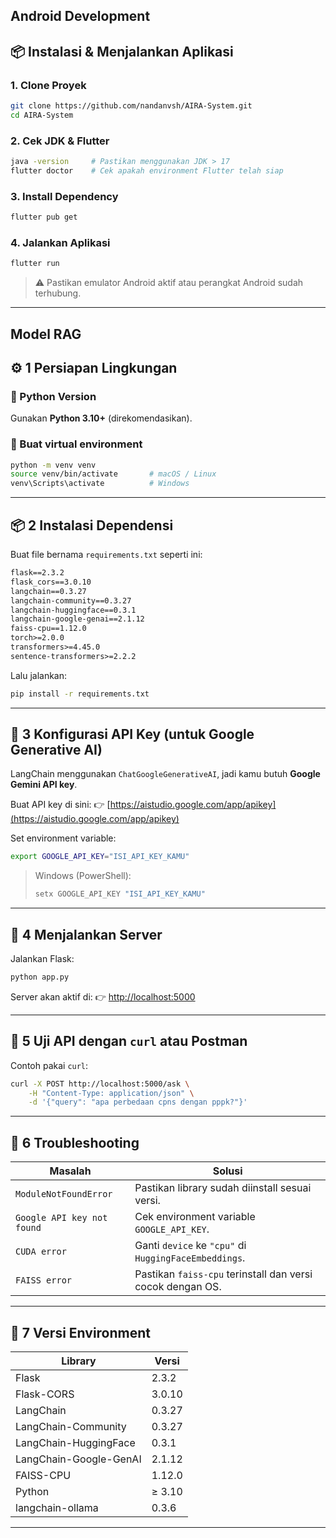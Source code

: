 ## Android Development
## 📦 Instalasi & Menjalankan Aplikasi

### 1. Clone Proyek

```bash
git clone https://github.com/nandanvsh/AIRA-System.git
cd AIRA-System
```

### 2. Cek JDK & Flutter

```bash
java -version     # Pastikan menggunakan JDK > 17
flutter doctor    # Cek apakah environment Flutter telah siap
```

### 3. Install Dependency

```bash
flutter pub get
```

### 4. Jalankan Aplikasi

```bash
flutter run
```

> ⚠️ Pastikan emulator Android aktif atau perangkat Android sudah terhubung.

---

## Model RAG

## ⚙️ 1 Persiapan Lingkungan

### 🔹 Python Version

Gunakan **Python 3.10+** (direkomendasikan).

### 🔹 Buat virtual environment

```bash
python -m venv venv
source venv/bin/activate       # macOS / Linux
venv\Scripts\activate          # Windows
```

---

## 📦 2 Instalasi Dependensi

Buat file bernama `requirements.txt` seperti ini:

```txt
flask==2.3.2
flask_cors==3.0.10
langchain==0.3.27
langchain-community==0.3.27
langchain-huggingface==0.3.1
langchain-google-genai==2.1.12
faiss-cpu==1.12.0
torch>=2.0.0
transformers>=4.45.0
sentence-transformers>=2.2.2
```

Lalu jalankan:

```bash
pip install -r requirements.txt
```

---

## 🔑 3 Konfigurasi API Key (untuk Google Generative AI)

LangChain menggunakan `ChatGoogleGenerativeAI`, jadi kamu butuh **Google Gemini API key**.

Buat API key di sini:
👉 [https://aistudio.google.com/app/apikey](https://aistudio.google.com/app/apikey)

Set environment variable:

```bash
export GOOGLE_API_KEY="ISI_API_KEY_KAMU"
```

> Windows (PowerShell):
>
> ```bash
> setx GOOGLE_API_KEY "ISI_API_KEY_KAMU"
> ```

---


## 🚀 4 Menjalankan Server

Jalankan Flask:

```bash
python app.py
```

Server akan aktif di:
👉 [http://localhost:5000](http://localhost:5000)

---

## 🧪 5 Uji API dengan `curl` atau Postman

Contoh pakai `curl`:

```bash
curl -X POST http://localhost:5000/ask \
    -H "Content-Type: application/json" \
    -d '{"query": "apa perbedaan cpns dengan pppk?"}'
```

---

## 🧰 6 Troubleshooting

| Masalah                    | Solusi                                                     |
| -------------------------- | ---------------------------------------------------------- |
| `ModuleNotFoundError`      | Pastikan library sudah diinstall sesuai versi.             |
| `Google API key not found` | Cek environment variable `GOOGLE_API_KEY`.                 |
| `CUDA error`               | Ganti `device` ke `"cpu"` di `HuggingFaceEmbeddings`.      |
| `FAISS error`              | Pastikan `faiss-cpu` terinstall dan versi cocok dengan OS. |

---

## 🧾 7 Versi Environment

| Library                | Versi  |
| ---------------------- | ------ |
| Flask                  | 2.3.2  |
| Flask-CORS             | 3.0.10 |
| LangChain              | 0.3.27 |
| LangChain-Community    | 0.3.27 |
| LangChain-HuggingFace  | 0.3.1  |
| LangChain-Google-GenAI | 2.1.12 |
| FAISS-CPU              | 1.12.0 |
| Python                 | ≥ 3.10 |
| langchain-ollama       | 0.3.6  |

---
